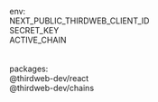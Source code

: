 env:<br>
NEXT_PUBLIC_THIRDWEB_CLIENT_ID<br>
SECRET_KEY<br>
ACTIVE_CHAIN<br>
<br><br>
packages:<br>
@thirdweb-dev/react<br>
@thirdweb-dev/chains<br>